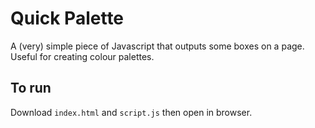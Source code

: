 # Quick Palette

A (very) simple piece of Javascript that outputs some boxes on a page. Useful for creating colour palettes.


## To run

Download `index.html` and `script.js` then open in browser.

